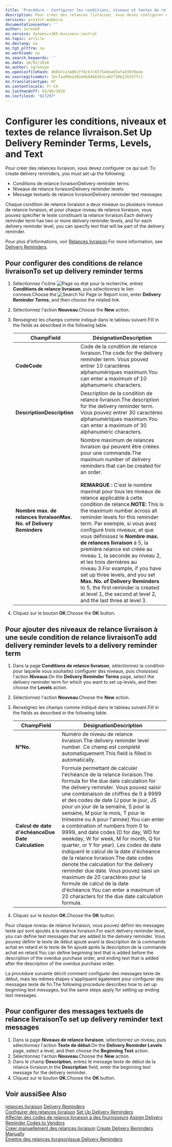 ```yaml
---
title: 'Procédure : Configurer les conditions, niveaux et textes de relance livraison.'
description: Pour créer des relances livraison, vous devez configurer des conditions de relance livraison, des niveaux de relance livraison et des textes de relance livraison. messages
services: project-madeira
documentationcenter: ''
author: SorenGP
ms.service: dynamics365-business-central
ms.topic: article
ms.devlang: na
ms.tgt_pltfrm: na
ms.workload: na
ms.search.keywords: ''
ms.date: 10/01/2018
ms.author: sgroespe
ms.openlocfilehash: db6b7ce34061ff8cb7c657549ea65afa93976ede
ms.sourcegitcommit: 1bcfaa99ea302e6b84b8361ca02730b135557fc1
ms.translationtype: HT
ms.contentlocale: fr-CH
ms.lasthandoff: 03/08/2019
ms.locfileid: "827297"
---
```

# <a name="set-up-delivery-reminder-terms-levels-and-text"></a><span data-ttu-id="07d7f-104">Configurer les conditions, niveaux et textes de relance livraison.</span><span class="sxs-lookup"><span data-stu-id="07d7f-104">Set Up Delivery Reminder Terms, Levels, and Text</span></span>
<span data-ttu-id="07d7f-105">Pour créer des relances livraison, vous devez configurer ce qui suit :</span><span class="sxs-lookup"><span data-stu-id="07d7f-105">To create delivery reminders, you must set up the following:</span></span>  

- <span data-ttu-id="07d7f-106">Conditions de relance livraison</span><span class="sxs-lookup"><span data-stu-id="07d7f-106">Delivery reminder terms</span></span>  
- <span data-ttu-id="07d7f-107">Niveaux de relance livraison</span><span class="sxs-lookup"><span data-stu-id="07d7f-107">Delivery reminder levels</span></span>  
- <span data-ttu-id="07d7f-108">Message textuels de relance livraison</span><span class="sxs-lookup"><span data-stu-id="07d7f-108">Delivery reminder text messages</span></span>  

<span data-ttu-id="07d7f-109">Chaque condition de relance livraison a deux niveaux ou plusieurs niveaux de relance livraison, et pour chaque niveau de relance livraison, vous pouvez spécifier le texte constituant la relance livraison.</span><span class="sxs-lookup"><span data-stu-id="07d7f-109">Each delivery reminder term has two or more delivery reminder levels, and for each delivery reminder level, you can specify text that will be part of the delivery reminder.</span></span>  

<span data-ttu-id="07d7f-110">Pour plus d'informations, voir [Relances livraison](delivery-reminders.md).</span><span class="sxs-lookup"><span data-stu-id="07d7f-110">For more information, see [Delivery Reminders](delivery-reminders.md).</span></span>  

## <a name="to-set-up-delivery-reminder-terms"></a><span data-ttu-id="07d7f-111">Pour configurer des conditions de relance livraison</span><span class="sxs-lookup"><span data-stu-id="07d7f-111">To set up delivery reminder terms</span></span>  

1.  <span data-ttu-id="07d7f-112">Sélectionnez l'icône ![Page ou état pour la recherche](../../media/ui-search/search_small.png "Page ou état pour la recherche"), entrez **Conditions de relance livraison**, puis sélectionnez le lien connexe.</span><span class="sxs-lookup"><span data-stu-id="07d7f-112">Choose the ![Search for Page or Report](../../media/ui-search/search_small.png "Search for Page or Report icon") icon, enter **Delivery Reminder Terms**, and then choose the related link.</span></span>  
2.  <span data-ttu-id="07d7f-113">Sélectionnez l'action **Nouveau**.</span><span class="sxs-lookup"><span data-stu-id="07d7f-113">Choose the **New** action.</span></span>  
3.  <span data-ttu-id="07d7f-114">Renseignez les champs comme indiqué dans le tableau suivant.</span><span class="sxs-lookup"><span data-stu-id="07d7f-114">Fill in the fields as described in the following table.</span></span>  

    |<span data-ttu-id="07d7f-115">Champ</span><span class="sxs-lookup"><span data-stu-id="07d7f-115">Field</span></span>|<span data-ttu-id="07d7f-116">Désignation</span><span class="sxs-lookup"><span data-stu-id="07d7f-116">Description</span></span>|  
    |---------------------------------|---------------------------------------|  
    |<span data-ttu-id="07d7f-117">**Code**</span><span class="sxs-lookup"><span data-stu-id="07d7f-117">**Code**</span></span>|<span data-ttu-id="07d7f-118">Code de la condition de relance livraison.</span><span class="sxs-lookup"><span data-stu-id="07d7f-118">The code for the delivery reminder term.</span></span> <span data-ttu-id="07d7f-119">Vous pouvez entrer 10 caractères alphanumériques maximum.</span><span class="sxs-lookup"><span data-stu-id="07d7f-119">You can enter a maximum of 10 alphanumeric characters.</span></span>|  
    |<span data-ttu-id="07d7f-120">**Description**</span><span class="sxs-lookup"><span data-stu-id="07d7f-120">**Description**</span></span>|<span data-ttu-id="07d7f-121">Description de la condition de relance livraison.</span><span class="sxs-lookup"><span data-stu-id="07d7f-121">The description for the delivery reminder term.</span></span> <span data-ttu-id="07d7f-122">Vous pouvez entrer 30 caractères alphanumériques maximum.</span><span class="sxs-lookup"><span data-stu-id="07d7f-122">You can enter a maximum of 30 alphanumeric characters.</span></span>|  
    |<span data-ttu-id="07d7f-123">**Nombre max. de relances livraison**</span><span class="sxs-lookup"><span data-stu-id="07d7f-123">**Max. No. of Delivery Reminders**</span></span>|<span data-ttu-id="07d7f-124">Nombre maximum de relances livraison qui peuvent être créées pour une commande.</span><span class="sxs-lookup"><span data-stu-id="07d7f-124">The maximum number of delivery reminders that can be created for an order.</span></span><br /><br /> <span data-ttu-id="07d7f-125">**REMARQUE :** C'est le nombre maximal pour tous les niveaux de relance applicable à cette condition de relance.</span><span class="sxs-lookup"><span data-stu-id="07d7f-125">**NOTE:** This is the maximum number across all reminder levels for this reminder term.</span></span> <span data-ttu-id="07d7f-126">Par exemple, si vous avez configuré trois niveaux, et que vous définissez le **Nombre max. de relances livraison** à 5, la première relance est créée au niveau 1, la seconde au niveau 2, et les trois dernières au niveau 3.</span><span class="sxs-lookup"><span data-stu-id="07d7f-126">For example, if you have set up three levels, and you set **Max. No. of Delivery Reminders** to 5, the first reminder is created at level 1, the second at level 2, and the last three at level 3.</span></span>|  

4.  <span data-ttu-id="07d7f-127">Cliquez sur le bouton **OK**.</span><span class="sxs-lookup"><span data-stu-id="07d7f-127">Choose the **OK** button.</span></span>  

## <a name="to-add-delivery-reminder-levels-to-a-delivery-reminder-term"></a><span data-ttu-id="07d7f-128">Pour ajouter des niveaux de relance livraison à une seule condition de relance livraison</span><span class="sxs-lookup"><span data-stu-id="07d7f-128">To add delivery reminder levels to a delivery reminder term</span></span>  

1.  <span data-ttu-id="07d7f-129">Dans la page **Conditions de relance livraison**, sélectionnez la condition pour laquelle vous souhaitez configurer des niveaux, puis choisissez l'action **Niveaux**.</span><span class="sxs-lookup"><span data-stu-id="07d7f-129">On the **Delivery Reminder Terms** page, select the delivery reminder term for which you want to set up levels, and then choose the **Levels** action.</span></span>  
2.  <span data-ttu-id="07d7f-130">Sélectionnez l'action **Nouveau**.</span><span class="sxs-lookup"><span data-stu-id="07d7f-130">Choose the **New** action.</span></span>  
3.  <span data-ttu-id="07d7f-131">Renseignez les champs comme indiqué dans le tableau suivant.</span><span class="sxs-lookup"><span data-stu-id="07d7f-131">Fill in the fields as described in the following table.</span></span>  

    |<span data-ttu-id="07d7f-132">Champ</span><span class="sxs-lookup"><span data-stu-id="07d7f-132">Field</span></span>|<span data-ttu-id="07d7f-133">Désignation</span><span class="sxs-lookup"><span data-stu-id="07d7f-133">Description</span></span>|  
    |---------------------------------|---------------------------------------|  
    |<span data-ttu-id="07d7f-134">**N°**</span><span class="sxs-lookup"><span data-stu-id="07d7f-134">**No.**</span></span>|<span data-ttu-id="07d7f-135">Numéro de niveau de relance livraison.</span><span class="sxs-lookup"><span data-stu-id="07d7f-135">The delivery reminder level number.</span></span> <span data-ttu-id="07d7f-136">Ce champ est complété automatiquement.</span><span class="sxs-lookup"><span data-stu-id="07d7f-136">This field is filled in automatically.</span></span>|  
    |<span data-ttu-id="07d7f-137">**Calcul de date d'échéance**</span><span class="sxs-lookup"><span data-stu-id="07d7f-137">**Due Date Calculation**</span></span>|<span data-ttu-id="07d7f-138">Formule permettant de calculer l'échéance de la relance livraison.</span><span class="sxs-lookup"><span data-stu-id="07d7f-138">The formula for the due date calculation for the delivery reminder.</span></span> <span data-ttu-id="07d7f-139">Vous pouvez saisir une combinaison de chiffres de 0 à 9999 et des codes de date (J pour le jour, JS pour un jour de la semaine, S pour la semaine, M pour le mois, T pour le trimestre ou A pour l'année).</span><span class="sxs-lookup"><span data-stu-id="07d7f-139">You can enter a combination of numbers from 0 to 9999, and date codes (D for day, WD for weekday, W for week, M for month, Q for quarter, or Y for year).</span></span> <span data-ttu-id="07d7f-140">Les codes de date indiquent le calcul de la date d'échéance de la relance livraison.</span><span class="sxs-lookup"><span data-stu-id="07d7f-140">The date codes denote the calculation for the delivery reminder due date.</span></span> <span data-ttu-id="07d7f-141">Vous pouvez saisi un maximum de 20 caractères pour la formule de calcul de la date d'échéance.</span><span class="sxs-lookup"><span data-stu-id="07d7f-141">You can enter a maximum of 20 characters for the due date calculation formula.</span></span>|  

4.  <span data-ttu-id="07d7f-142">Cliquez sur le bouton **OK**.</span><span class="sxs-lookup"><span data-stu-id="07d7f-142">Choose the **OK** button.</span></span>  

<span data-ttu-id="07d7f-143">Pour chaque niveau de relance livraison, vous pouvez définir les messages texte qui sont ajoutés à la relance livraison.</span><span class="sxs-lookup"><span data-stu-id="07d7f-143">For each delivery reminder level, you can define text messages that are added to the delivery reminder.</span></span> <span data-ttu-id="07d7f-144">Vous pouvez définir le texte de début ajouté avant la description de la commande achat en retard et le texte de fin ajouté après la description de la commande achat en retard.</span><span class="sxs-lookup"><span data-stu-id="07d7f-144">You can define beginning text that is added before the description of the overdue purchase order, and ending text that is added after the description of the overdue purchase order.</span></span>  

<span data-ttu-id="07d7f-145">La procédure suivante décrit comment configurer des messages texte de début, mais les mêmes étapes s'appliquent également pour configurer des messages texte de fin.</span><span class="sxs-lookup"><span data-stu-id="07d7f-145">The following procedure describes how to set up beginning text messages, but the same steps apply for setting up ending text messages.</span></span>  

## <a name="to-set-up-delivery-reminder-text-messages"></a><span data-ttu-id="07d7f-146">Pour configurer des messages textuels de relance livraison</span><span class="sxs-lookup"><span data-stu-id="07d7f-146">To set up delivery reminder text messages</span></span>  

1.  <span data-ttu-id="07d7f-147">Dans la page **Niveaux de relance livraison**, sélectionnez un niveau, puis sélectionnez l'action **Texte de début**.</span><span class="sxs-lookup"><span data-stu-id="07d7f-147">On the **Delivery Reminder Levels** page, select a level, and then choose the **Beginning Text** action.</span></span>  
2.  <span data-ttu-id="07d7f-148">Sélectionnez l'action **Nouveau**.</span><span class="sxs-lookup"><span data-stu-id="07d7f-148">Choose the **New** action.</span></span>  
3.  <span data-ttu-id="07d7f-149">Dans le champ **Description**, entrez le message texte de début de la relance livraison.</span><span class="sxs-lookup"><span data-stu-id="07d7f-149">In the **Description** field, enter the beginning text message for the delivery reminder.</span></span>  
4.  <span data-ttu-id="07d7f-150">Cliquez sur le bouton **OK**.</span><span class="sxs-lookup"><span data-stu-id="07d7f-150">Choose the **OK** button.</span></span>  

## <a name="see-also"></a><span data-ttu-id="07d7f-151">Voir aussi</span><span class="sxs-lookup"><span data-stu-id="07d7f-151">See Also</span></span>  
 <span data-ttu-id="07d7f-152">[relances livraison](delivery-reminders.md) </span><span class="sxs-lookup"><span data-stu-id="07d7f-152">[Delivery Reminders](delivery-reminders.md) </span></span>  
 <span data-ttu-id="07d7f-153">[Configurer des relances livraison](how-to-set-up-delivery-reminders.md) </span><span class="sxs-lookup"><span data-stu-id="07d7f-153">[Set Up Delivery Reminders](how-to-set-up-delivery-reminders.md) </span></span>  
 <span data-ttu-id="07d7f-154">[Affecter des codes de relance livraison à des fournisseurs](how-to-assign-delivery-reminder-codes-to-vendors.md) </span><span class="sxs-lookup"><span data-stu-id="07d7f-154">[Assign Delivery Reminder Codes to Vendors](how-to-assign-delivery-reminder-codes-to-vendors.md) </span></span>  
 <span data-ttu-id="07d7f-155">[Créer manuellement des relances livraison](how-to-create-delivery-reminders-manually.md) </span><span class="sxs-lookup"><span data-stu-id="07d7f-155">[Create Delivery Reminders Manually](how-to-create-delivery-reminders-manually.md) </span></span>  
 [<span data-ttu-id="07d7f-156">Émettre des relances livraison</span><span class="sxs-lookup"><span data-stu-id="07d7f-156">Issue Delivery Reminders</span></span>](how-to-issue-delivery-reminders.md)
